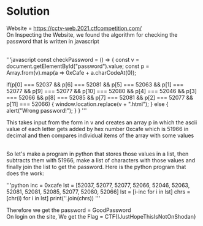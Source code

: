 # Solution
Website = https://cctv-web.2021.ctfcompetition.com/ <br />
On Inspecting the Website, we found the algorithm for checking the password that is written in javascript <br/><br/>

'''javascript
const checkPassword = () => {
  const v = document.getElementById("password").value;
  const p = Array.from(v).map(a => 0xCafe + a.charCodeAt(0));

  if(p[0] === 52037 &&
     p[6] === 52081 &&
     p[5] === 52063 &&
     p[1] === 52077 &&
     p[9] === 52077 &&
     p[10] === 52080 &&
     p[4] === 52046 &&
     p[3] === 52066 &&
     p[8] === 52085 &&
     p[7] === 52081 &&
     p[2] === 52077 &&
     p[11] === 52066) {
    window.location.replace(v + ".html");
  } else {
    alert("Wrong password!");
  }
}
'''

This takes input from the form in v and creates an array p in which the ascii value of each letter gets added by hex number 0xcafe which is 51966 in decimal and then compares individual items of the array with some values<br /><br />

So let's make a program in python that stores those values in a list, then subtracts them with 51966, make a list of characters with those values and finally join the list to get the password.
Here is the python program that does the work:

'''python
inc = 0xcafe
lst = [52037, 52077, 52077, 52066, 52046, 52063, 52081, 52081, 52085, 52077, 52080, 52066]
lst = [i-inc for i in lst]
chrs = [chr(i) for i in lst]
print(''.join(chrs))
'''

Therefore we get the password = GoodPassword<br />
On login on the site, We get the Flag = CTF{IJustHopeThisIsNotOnShodan}
